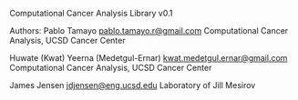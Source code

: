 Computational Cancer Analysis Library v0.1

Authors:
Pablo Tamayo
pablo.tamayo.r@gmail.com
Computational Cancer Analysis, UCSD Cancer Center

Huwate (Kwat) Yeerna (Medetgul-Ernar)
kwat.medetgul.ernar@gmail.com
Computational Cancer Analysis, UCSD Cancer Center

James Jensen
jdjensen@eng.ucsd.edu
Laboratory of Jill Mesirov

